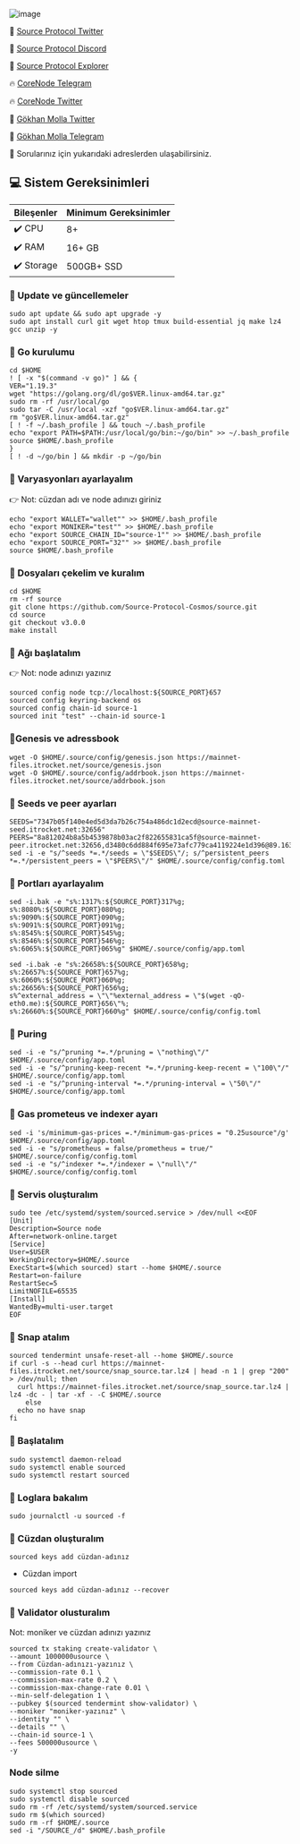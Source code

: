![image](https://github.com/molla202/Source-sourcetest-1/assets/91562185/873a99e6-aff2-4da5-a02a-16f9513b6b6c)

🌟 [Source Protocol Twitter](https://twitter.com/SourceProtocol_)

🌟 [Source Protocol Discord](https://discord.gg/MuPN6kJbCK)

🌟 [Source Protocol Explorer](https://mainnet.itrocket.net/source/staking/sourcevaloper12xtalgwjakzdz4q8s05zkm0a3nkr5wlua77q2k)

🔥 [CoreNode Telegram](https://t.me/corenode)

🔥 [CoreNode Twitter](https://twitter.com/corenodehq)

💬 [Gökhan Molla Twitter](https://twitter.com/gokhan_molla)

💬 [Gökhan Molla Telegram](https://t.me/gokhan_molla)

💬 Sorularınız için yukarıdaki adreslerden ulaşabilirsiniz.


 ## 💻 Sistem Gereksinimleri
| Bileşenler | Minimum Gereksinimler | 
| ------------ | ------------ |
| ✔️ CPU |	8+ |
| ✔️ RAM	| 16+ GB |
| ✔️ Storage	| 500GB+ SSD |


### 🚧 Update ve güncellemeler
```
sudo apt update && sudo apt upgrade -y
sudo apt install curl git wget htop tmux build-essential jq make lz4 gcc unzip -y
```

### 🚧 Go kurulumu
```
cd $HOME
! [ -x "$(command -v go)" ] && {
VER="1.19.3"
wget "https://golang.org/dl/go$VER.linux-amd64.tar.gz"
sudo rm -rf /usr/local/go
sudo tar -C /usr/local -xzf "go$VER.linux-amd64.tar.gz"
rm "go$VER.linux-amd64.tar.gz"
[ ! -f ~/.bash_profile ] && touch ~/.bash_profile
echo "export PATH=$PATH:/usr/local/go/bin:~/go/bin" >> ~/.bash_profile
source $HOME/.bash_profile
}
[ ! -d ~/go/bin ] && mkdir -p ~/go/bin
```
### 🚧 Varyasyonları ayarlayalım
👉 Not: cüzdan adı ve node adınızı giriniz
```
echo "export WALLET="wallet"" >> $HOME/.bash_profile
echo "export MONIKER="test"" >> $HOME/.bash_profile
echo "export SOURCE_CHAIN_ID="source-1"" >> $HOME/.bash_profile
echo "export SOURCE_PORT="32"" >> $HOME/.bash_profile
source $HOME/.bash_profile
```
### 🚧 Dosyaları çekelim ve kuralım
```
cd $HOME
rm -rf source
git clone https://github.com/Source-Protocol-Cosmos/source.git
cd source
git checkout v3.0.0
make install
```
### 🚧 Ağı başlatalım
👉 Not: node adınızı yazınız
```
sourced config node tcp://localhost:${SOURCE_PORT}657
sourced config keyring-backend os
sourced config chain-id source-1
sourced init "test" --chain-id source-1
```
### 🚧Genesis ve adressbook
```
wget -O $HOME/.source/config/genesis.json https://mainnet-files.itrocket.net/source/genesis.json
wget -O $HOME/.source/config/addrbook.json https://mainnet-files.itrocket.net/source/addrbook.json
```
### 🚧 Seeds ve peer ayarları
```
SEEDS="7347b05f140e4ed5d3da7b26c754a486dc1d2ecd@source-mainnet-seed.itrocket.net:32656"
PEERS="8a812024b8a5b4539878b03ac2f822655831ca5f@source-mainnet-peer.itrocket.net:32656,d3480c6dd884f695e73afc779ca4119224e1d396@89.163.157.252:30656,8b7fd04ce47825b030daf93a20ed63a5422c6471@65.109.94.250:30656,2bf28f66b5240fc8010181aa840515ed46906b93@65.109.24.82:28656,3a3c70cf92899cf7fedc9ceb135c6c64209b42aa@159.69.155.107:26656,bb2263aa7006d52aff93bb40841f0dd486a99463@86.48.2.235:26656,5ac19cb6766f29813bb5c515f7f17d5b2cd972db@173.249.45.4:26656,29aaebc5b17674c3529ac1a4a4d040824aba64fa@54.202.237.247:26656,a43ca8d53c5bc6727dd2eebe7b1a1350bcecbae6@135.181.198.246:26656,0107ac60e43f3b3d395fea706cb54877a3241d21@35.87.85.162:26656,96d63849a529a15f037a28c276ea6e3ac2449695@34.222.1.252:26656"
sed -i -e "s/^seeds *=.*/seeds = \"$SEEDS\"/; s/^persistent_peers *=.*/persistent_peers = \"$PEERS\"/" $HOME/.source/config/config.toml
```
### 🚧 Portları ayarlayalım
```
sed -i.bak -e "s%:1317%:${SOURCE_PORT}317%g;
s%:8080%:${SOURCE_PORT}080%g;
s%:9090%:${SOURCE_PORT}090%g;
s%:9091%:${SOURCE_PORT}091%g;
s%:8545%:${SOURCE_PORT}545%g;
s%:8546%:${SOURCE_PORT}546%g;
s%:6065%:${SOURCE_PORT}065%g" $HOME/.source/config/app.toml
```
```
sed -i.bak -e "s%:26658%:${SOURCE_PORT}658%g;
s%:26657%:${SOURCE_PORT}657%g;
s%:6060%:${SOURCE_PORT}060%g;
s%:26656%:${SOURCE_PORT}656%g;
s%^external_address = \"\"%external_address = \"$(wget -qO- eth0.me):${SOURCE_PORT}656\"%;
s%:26660%:${SOURCE_PORT}660%g" $HOME/.source/config/config.toml
```
### 🚧 Puring
```
sed -i -e "s/^pruning *=.*/pruning = \"nothing\"/" $HOME/.source/config/app.toml
sed -i -e "s/^pruning-keep-recent *=.*/pruning-keep-recent = \"100\"/" $HOME/.source/config/app.toml
sed -i -e "s/^pruning-interval *=.*/pruning-interval = \"50\"/" $HOME/.source/config/app.toml
```
### 🚧 Gas prometeus ve indexer ayarı
```
sed -i 's/minimum-gas-prices =.*/minimum-gas-prices = "0.25usource"/g' $HOME/.source/config/app.toml
sed -i -e "s/prometheus = false/prometheus = true/" $HOME/.source/config/config.toml
sed -i -e "s/^indexer *=.*/indexer = \"null\"/" $HOME/.source/config/config.toml
```
### 🚧 Servis oluşturalım
```
sudo tee /etc/systemd/system/sourced.service > /dev/null <<EOF
[Unit]
Description=Source node
After=network-online.target
[Service]
User=$USER
WorkingDirectory=$HOME/.source
ExecStart=$(which sourced) start --home $HOME/.source
Restart=on-failure
RestartSec=5
LimitNOFILE=65535
[Install]
WantedBy=multi-user.target
EOF
```
### 🚧 Snap atalım
```
sourced tendermint unsafe-reset-all --home $HOME/.source
if curl -s --head curl https://mainnet-files.itrocket.net/source/snap_source.tar.lz4 | head -n 1 | grep "200" > /dev/null; then
  curl https://mainnet-files.itrocket.net/source/snap_source.tar.lz4 | lz4 -dc - | tar -xf - -C $HOME/.source
    else
  echo no have snap
fi
```
### 🚧 Başlatalım
```
sudo systemctl daemon-reload
sudo systemctl enable sourced
sudo systemctl restart sourced
```
### 🚧 Loglara bakalım
```
sudo journalctl -u sourced -f
```
### 🚧 Cüzdan oluşturalım
```
sourced keys add cüzdan-adınız
```
- Cüzdan import
```
sourced keys add cüzdan-adınız --recover
```
### 🚧 Validator olusturalım
Not: moniker ve cüzdan adınızı yazınız
```
sourced tx staking create-validator \
--amount 1000000usource \
--from Cüzdan-adınızı-yazınız \
--commission-rate 0.1 \
--commission-max-rate 0.2 \
--commission-max-change-rate 0.01 \
--min-self-delegation 1 \
--pubkey $(sourced tendermint show-validator) \
--moniker "moniker-yazınız" \
--identity "" \
--details "" \
--chain-id source-1 \
--fees 500000usource \
-y
```
### Node silme
```
sudo systemctl stop sourced
sudo systemctl disable sourced
sudo rm -rf /etc/systemd/system/sourced.service
sudo rm $(which sourced)
sudo rm -rf $HOME/.source
sed -i "/SOURCE_/d" $HOME/.bash_profile
```




